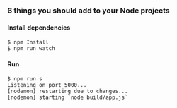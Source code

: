 ### 6 things you should add to your Node projects

#### Install dependencies
```
$ npm Install
$ npm run watch
```

#### Run
```
$ npm run s
Listening on port 5000...
[nodemon] restarting due to changes...
[nodemon] starting `node build/app.js`
```
